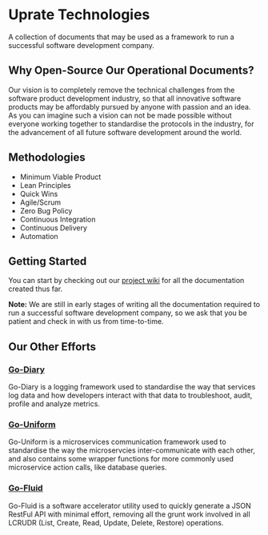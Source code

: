 # Uprate Technologies
A collection of documents that may be used as a framework to run a successful software development company.

## Why Open-Source Our Operational Documents?
Our vision is to completely remove the technical challenges from the software product development industry, so that all innovative software products may be affordably pursued by anyone with passion and an idea. As you can imagine such a vision can not be made possible without everyone working together to standardise the protocols in the industry, for the advancement of all future software development around the world.

## Methodologies
* Minimum Viable Product
* Lean Principles
* Quick Wins
* Agile/Scrum
* Zero Bug Policy
* Continuous Integration
* Continuous Delivery
* Automation

## Getting Started
You can start by checking out our [project wiki](https://github.com/uprate-tech/uprate/wiki) for all the documentation created thus far.

**Note:** We are still in early stages of writing all the documentation required to run a successful software development company, so we ask that you be patient and check in with us from time-to-time.

## Our Other Efforts

### [Go-Diary](https://github.com/go-diary/diary)
Go-Diary is a logging framework used to standardise the way that services log data and how developers interact with that data to troubleshoot, audit, profile and analyze metrics.

### [Go-Uniform](https://github.com/go-uniform/uniform)
Go-Uniform is a microservices communication framework used to standardise the way the microservcies inter-communicate with each other, and also contains some wrapper functions for more commonly used microservice action calls, like database queries.

### [Go-Fluid](https://github.com/go-fluid/fluid)
Go-Fluid is a software accelerator utility used to quickly generate a JSON RestFul API with minimal effort, removing all the grunt work involved in all LCRUDR (List, Create, Read, Update, Delete, Restore) operations.
